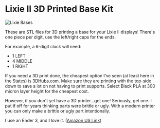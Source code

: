 # Lixie II 3D Printed Base Kit

![Lixie Bases](https://i.imgur.com/dkpofq0.png)

These are STL files for 3D printing a base for your Lixie II displays! There's one piece per digit, use the left/right caps for the ends.

For example, a 6-digit clock will need:
- 1 LEFT
- 4 MIDDLE
- 1 RIGHT

If you need a 3D print done, the cheapest option I've seen (at least here in the States) is [3DHubs.com](http://www.3dhubs.com). Make sure they are printing with the top-side down to save a lot on not having to print supports. Select Black PLA at 300 micron layer height for the cheapest cost.

However, if you don't yet have a 3D printer...get one! Seriously, get one. I put if off for years thinking parts were brittle or ugly. With a modern printer you can only make a brittle or ugly part intentionally.

I use an Ender 3, and I love it. ([Amazon US Link](https://www.amazon.com/Comgrow-Creality-Ender-Aluminum-220x220x250mm/dp/B07BR3F9N6/ref=sr_1_4?keywords=ender+3&qid=1565688124&s=gateway&sr=8-4))
